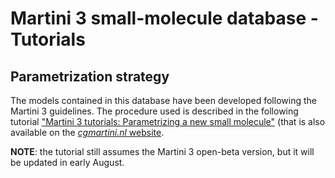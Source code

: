 
# Martini 3 small-molecule database - Tutorials

## Parametrization strategy

The models contained in this database have been developed following the Martini 3 guidelines.
The procedure used is described in the following tutorial 
["Martini 3 tutorials: Parametrizing a new small molecule"](https://github.com/ricalessandri/Martini3-small-molecules/blob/main/tutorials/M3tutorials--parameterizing-a-new-small-molecule.md) (that is also available 
on the [*cgmartini.nl* website](http://cgmartini.nl/index.php/martini-3-tutorials/parameterizing-a-new-small-molecule).

**NOTE**: the tutorial still assumes the Martini 3 open-beta version, but it will be updated in early August.



